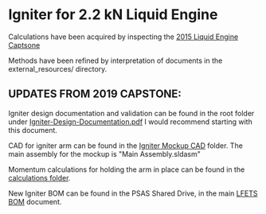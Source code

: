 # Igniter for 2.2 kN Liquid Engine

Calculations have been acquired by inspecting the [2015 Liquid Engine Captsone](https://github.com/psas/liquid-engine-capstone-2015/blob/master/2kN/analysis/Jupyter_Notebooks/LFRE.ipynb)

Methods have been refined by interpretation of documents in the external_resources/ directory.

## UPDATES FROM 2019 CAPSTONE:

Igniter design documentation and validation can be found in the root folder under [Igniter-Design-Documentation.pdf](https://github.com/psas/liquid-engine-test-stand/blob/master/igniter/Igniter-Design-Documentation.pdf)  I would recommend starting with this document.

CAD for igniter arm can be found in the [Igniter Mockup CAD](https://github.com/psas/liquid-engine-test-stand/tree/master/igniter/Igniter%20Mockup%20CAD) folder.  The main assembly for the mockup is "Main Assembly.sldasm"

Momentum calculations for holding the arm in place can be found in the [calculations folder](https://github.com/psas/liquid-engine-test-stand/tree/master/igniter/Calcuations).

New Igniter BOM can be found in the PSAS Shared Drive, in the main [LFETS BOM](https://docs.google.com/spreadsheets/d/1SeBntyje6zpfy1jSxysdBP59IyhFcIg6SvVT6w5Bf4Y/edit?usp=sharing) document.

